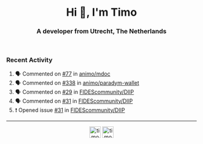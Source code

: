 <h1 align="center">Hi 👋, I'm Timo</h1>
<h3 align="center">A developer from Utrecht, The Netherlands</h3>
<br/>
<!-- https://github.com/rahuldkjain/github-profile-readme-generator --!>

<!--  <p align="left"><img src="https://github-readme-stats.vercel.app/api?username=timoglastra&show_icons=true&count_private=true&" alt="timoglastra" /></p> --!>

<!--
Github language stats
<p align="left"><img src="https://github-readme-stats.vercel.app/api/top-langs/?username=timoglastra&layout=compact" alt="timoglastra" /><p>
-->

<!-- Codestats language stats -->
<!-- <p align="left"><img src="https://codestats-readme.vercel.app/api/top-langs/?username=timoglastra&layout=compact&language_count=12" alt="timoglastra" /><p>    --!>
  
<h3>Recent Activity</h3>

<!--START_SECTION:activity-->
1. 🗣 Commented on [#77](https://github.com/animo/mdoc/issues/77#issuecomment-2823603114) in [animo/mdoc](https://github.com/animo/mdoc)
2. 🗣 Commented on [#338](https://github.com/animo/paradym-wallet/pull/338#issuecomment-2823574090) in [animo/paradym-wallet](https://github.com/animo/paradym-wallet)
3. 🗣 Commented on [#29](https://github.com/FIDEScommunity/DIIP/issues/29#issuecomment-2823273132) in [FIDEScommunity/DIIP](https://github.com/FIDEScommunity/DIIP)
4. 🗣 Commented on [#31](https://github.com/FIDEScommunity/DIIP/issues/31#issuecomment-2822319559) in [FIDEScommunity/DIIP](https://github.com/FIDEScommunity/DIIP)
5. ❗ Opened issue [#31](https://github.com/FIDEScommunity/DIIP/issues/31) in [FIDEScommunity/DIIP](https://github.com/FIDEScommunity/DIIP)
<!--END_SECTION:activity-->

---

<p align="center">
<a href="https://twitter.com/timoglastra" target="blank"><img align="center" src="https://cdn.jsdelivr.net/npm/simple-icons@3.0.1/icons/twitter.svg" alt="timoglastra" height="30" width="30" /></a>
<a href="https://linkedin.com/in/timoglastra" target="blank"><img align="center" src="https://cdn.jsdelivr.net/npm/simple-icons@3.0.1/icons/linkedin.svg" alt="timoglastra" height="30" width="30" /></a>
</p>



